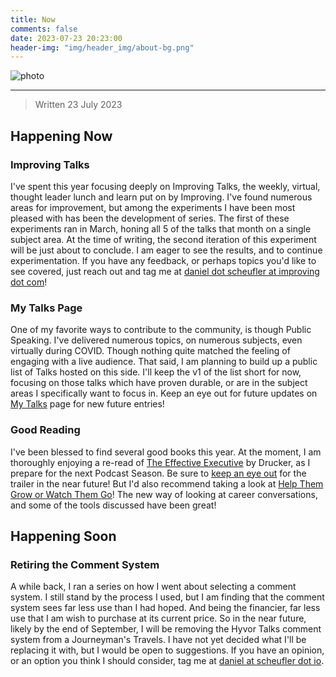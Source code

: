 ```yaml
---
title: Now
comments: false
date: 2023-07-23 20:23:00
header-img: "img/header_img/about-bg.png"
---
```


![photo](../img/page_img/clock.jpg)

---

> Written 23 July 2023

## Happening Now

### Improving Talks
I've spent this year focusing deeply on Improving Talks, the weekly, virtual, thought leader lunch and learn put on by Improving. I've found numerous areas for improvement, but among the experiments I have been most pleased with has been the development of series. The first of these experiments ran in March, honing all 5 of the talks that month on a single subject area. At the time of writing, the second iteration of this experiment will be just about to conclude. I am eager to see the results, and to continue experimentation. If you have any feedback, or perhaps topics you'd like to see covered, just reach out and tag me at [daniel dot scheufler at improving dot com](mailto:daniel.scheufler@improving.com)!

### My Talks Page
One of my favorite ways to contribute to the community, is though Public Speaking. I've delivered numerous topics, on numerous subjects, even virtually during COVID. Though nothing quite matched the feeling of engaging with a live audience. That said, I am planning to build up a public list of Talks hosted on this side. I'll keep the v1 of the list short for now, focusing on those talks which have proven durable, or are in the subject areas I specifically want to focus in. Keep an eye out for future updates on [My Talks](/talks) page for new future entries!

### Good Reading

I've been blessed to find several good books this year. At the moment, I am thoroughly enjoying a re-read of [The Effective Executive](https://www.amazon.com/Effective-Executive-Definitive-Harperbusiness-Essentials/dp/B015YMLYGM/) by Drucker, as I prepare for the next Podcast Season. Be sure to [keep an eye out](https://podcasters.spotify.com/pod/show/journeymans-travels) for the trailer in the near future! But I'd also recommend taking a look at [Help Them Grow or Watch Them Go](https://www.amazon.com/Help-Them-Grow-Watch-Conversations/dp/1523097507/)! The new way of looking at career conversations, and some of the tools discussed have been great!

## Happening Soon

### Retiring the Comment System
A while back, I ran a series on how I went about selecting a comment system. I still stand by the process I used, but I am finding that the comment system sees far less use than I had hoped. And being the financier, far less use that I am wish to purchase at its current price. So in the near future, likely by the end of September, I will be removing the Hyvor Talks comment system from a Journeyman's Travels. I have not yet decided what I'll be replacing it with, but I would be open to suggestions.  If you have an opinion, or an option you think I should consider, tag me at [daniel at scheufler dot io](mailto:daniel@scheufler.tech). 

